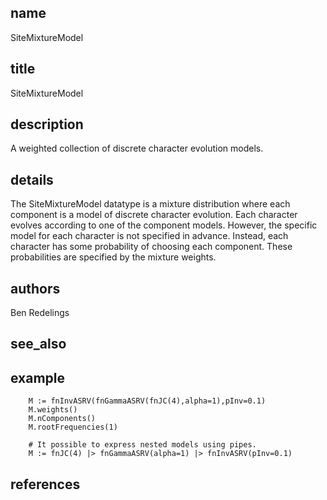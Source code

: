 ## name
SiteMixtureModel
## title
SiteMixtureModel
## description
A weighted collection of discrete character evolution models.
## details
The SiteMixtureModel datatype is a mixture distribution where each
component is a model of discrete character evolution.  Each character evolves
according to one of the component models.  However, the specific model for each
character is not specified in advance.  Instead, each character has some
probability of choosing each component.  These probabilities are specified by
the mixture weights.

## authors
Ben Redelings
## see_also
## example
        M := fnInvASRV(fnGammaASRV(fnJC(4),alpha=1),pInv=0.1)
        M.weights()
        M.nComponents()
        M.rootFrequencies(1)

        # It possible to express nested models using pipes.
        M := fnJC(4) |> fnGammaASRV(alpha=1) |> fnInvASRV(pInv=0.1)
## references
